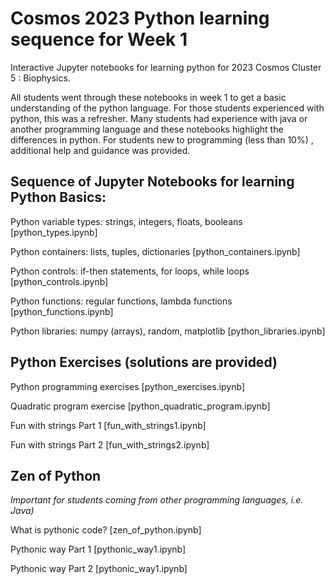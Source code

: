# Cosmos 2023 Python learning sequence for Week 1

 Interactive Jupyter notebooks for learning python for 2023 Cosmos  Cluster 5 : Biophysics.
 
 All students went through these notebooks in week 1 to get a basic understanding of the python language.
 For those students experienced with python, this was a refresher. Many students had experience with java or 
 another programming language and these notebooks highlight the differences in python. For students new to 
 programming (less than 10%) , additional help and guidance was provided.

## Sequence of Jupyter Notebooks for learning Python Basics: 


   Python variable types: strings, integers, floats, booleans [python\_types.ipynb]
 
   Python containers: lists, tuples, dictionaries [python\_containers.ipynb]

   Python controls: if-then statements, for loops, while loops [python\_controls.ipynb]

   Python functions: regular functions, lambda functions [python\_functions.ipynb]

   Python libraries: numpy (arrays), random, matplotlib [python\_libraries.ipynb]
  

## Python Exercises (solutions are provided)

   Python programming exercises [python\_exercises.ipynb]
 
   Quadratic program exercise  [python\_quadratic\_program.ipynb]

   Fun with strings Part 1  [fun\_with\_strings1.ipynb]
	
   Fun with strings Part 2  [fun\_with\_strings2.ipynb]
 
## Zen of Python 
   
   *Important for students coming from other programming languages, i.e. Java)*	  

   What is pythonic code?  [zen\_of\_python.ipynb]

   Pythonic way Part 1 [pythonic\_way1.ipynb]

   Pythonic way Part 2 [pythonic\_way1.ipynb] 
 


 
